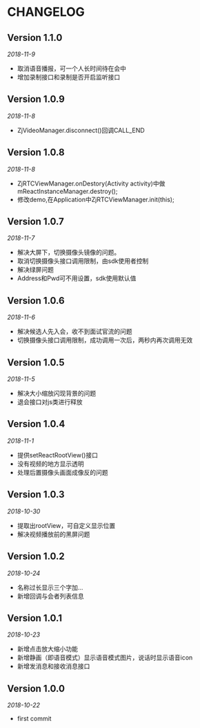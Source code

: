# CHANGELOG

## Version 1.1.0

*2018-11-9*

* 取消语音播报，可一个人长时间待在会中
* 增加录制接口和录制是否开启监听接口

## Version 1.0.9

*2018-11-8*

* ZjVideoManager.disconnect()回调CALL_END

## Version 1.0.8

*2018-11-8*

* ZjRTCViewManager.onDestory(Activity activity)中做mReactInstanceManager.destroy();
* 修改demo,在Application中ZjRTCViewManager.init(this);

## Version 1.0.7

*2018-11-7*

* 解决大屏下，切换摄像头镜像的问题。
* 取消切换摄像头接口调用限制，由sdk使用者控制
* 解决绿屏问题
* Address和Pwd可不用设置，sdk使用默认值

## Version 1.0.6

*2018-11-6*

* 解决候选人先入会，收不到面试官流的问题
* 切换摄像头接口调用限制，成功调用一次后，两秒内再次调用无效

## Version 1.0.5

*2018-11-5*

* 解决大小缩放闪现背景的问题
* 退会接口对js类进行释放

## Version 1.0.4

*2018-11-1*

* 提供setReactRootView()接口
* 没有视频的地方显示透明
* 处理后置摄像头画面成像反的问题

## Version 1.0.3

*2018-10-30*

* 提取出rootView，可自定义显示位置
* 解决视频播放前的黑屏问题

## Version 1.0.2

*2018-10-24*

* 名称过长显示三个字加...
* 新增回调与会者列表信息

## Version 1.0.1

*2018-10-23*

* 新增点击放大缩小功能
* 新增静画（即语音模式）显示语音模式图片，说话时显示语音icon
* 新增发消息和接收消息接口

## Version 1.0.0

*2018-10-22*

* first commit

